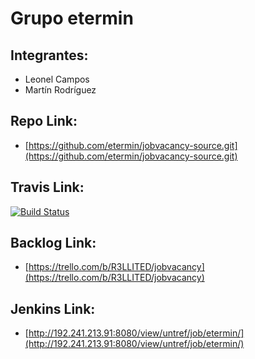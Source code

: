 # Grupo etermin

## Integrantes:

* Leonel Campos
* Martín Rodríguez

## Repo Link:

* [https://github.com/etermin/jobvacancy-source.git](https://github.com/etermin/jobvacancy-source.git)

## Travis Link:

[![Build Status](https://travis-ci.org/etermin/jobvacancy-source.svg)](https://travis-ci.org/etermin/jobvacancy-source)

## Backlog Link:

* [https://trello.com/b/R3LLITED/jobvacancy](https://trello.com/b/R3LLITED/jobvacancy)

## Jenkins Link:

* [http://192.241.213.91:8080/view/untref/job/etermin/](http://192.241.213.91:8080/view/untref/job/etermin/)
